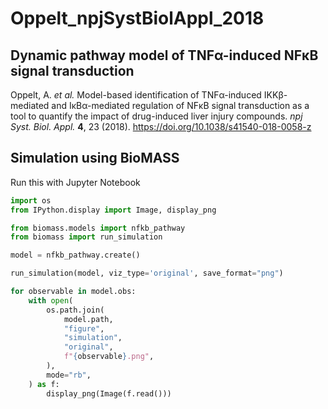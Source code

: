 # Oppelt_npjSystBiolAppl_2018

## Dynamic pathway model of TNFα-induced NFκB signal transduction

Oppelt, A. _et al._ Model-based identification of TNFα-induced IKKβ-mediated and IκBα-mediated regulation of NFκB signal transduction as a tool to quantify the impact of drug-induced liver injury compounds. _npj Syst. Biol. Appl._ **4**, 23 (2018). https://doi.org/10.1038/s41540-018-0058-z

## Simulation using BioMASS

Run this with Jupyter Notebook

```python
import os
from IPython.display import Image, display_png

from biomass.models import nfkb_pathway
from biomass import run_simulation

model = nfkb_pathway.create()

run_simulation(model, viz_type='original', save_format="png")

for observable in model.obs:
    with open(
        os.path.join(
            model.path,
            "figure",
            "simulation",
            "original",
            f"{observable}.png",
        ),
        mode="rb",
    ) as f:
        display_png(Image(f.read()))
```
